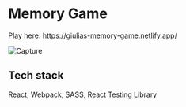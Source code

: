 # Memory Game

Play here: https://giulias-memory-game.netlify.app/

![Capture](https://user-images.githubusercontent.com/30217557/147592080-8b606dcd-6fb9-46e6-aafd-3251137b9e06.PNG)



## Tech stack 

React, Webpack, SASS, React Testing Library

